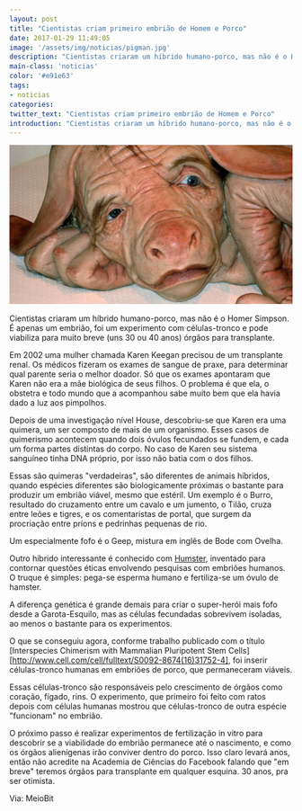 ```yaml
---
layout: post
title: "Cientistas criam primeiro embrião de Homem e Porco"
date: 2017-01-29 11:49:05
image: '/assets/img/noticias/pigman.jpg'
description: "Cientistas criaram um híbrido humano-porco, mas não é o Homer Simpson. É apenas um embrião, foi um experimento com células-tronco e pode viabiliza para muito breve (uns 30 ou 40 anos) órgãos para transplante."
main-class: 'noticias'
color: '#e91e63'
tags:
- noticias
categories:
twitter_text: "Cientistas criam primeiro embrião de Homem e Porco"
introduction: "Cientistas criaram um híbrido humano-porco, mas não é o Homer Simpson. É apenas um embrião, foi um experimento com células-tronco e pode viabiliza para muito breve (uns 30 ou 40 anos) órgãos para transplante."
---
```


![Pig Man](/assets/img/noticias/pigman-full.jpg)

Cientistas criaram um híbrido humano-porco, mas não é o Homer Simpson. É apenas um embrião, foi um experimento com células-tronco e pode viabiliza para muito breve (uns 30 ou 40 anos) órgãos para transplante. 

Em 2002 uma mulher chamada Karen Keegan precisou de um transplante renal. Os médicos fizeram os exames de sangue de praxe, para determinar qual parente seria o melhor doador. Só que os exames apontaram que Karen não era a mãe biológica de seus filhos. O problema é que ela, o obstetra e todo mundo que a acompanhou sabe muito bem que ela havia dado a luz aos pimpolhos.

Depois de uma investigação nível House, descobriu-se que Karen era uma quimera, um ser composto de mais de um organismo. Esses casos de quimerismo acontecem quando dois óvulos fecundados se fundem, e cada um forma partes distintas do corpo. No caso de Karen seu sistema sanguíneo tinha DNA próprio, por isso não batia com o dos filhos.

Essas são quimeras "verdadeiras", são diferentes de animais híbridos, quando espécies diferentes são biologicamente próximas o bastante para produzir um embrião viável, mesmo que estéril. Um exemplo é o Burro, resultado do cruzamento entre um cavalo e um jumento, o Tilão, cruza entre leões e tigres, e os comentaristas de portal, que surgem da procriação entre príons e pedrinhas pequenas de rio.

Um especialmente fofo é o Geep, mistura em inglês de Bode com Ovelha.

Outro híbrido interessante é conhecido com [Humster](http://onlinelibrary.wiley.com/doi/10.1002/mrd.1120230307/abstract), inventado para contornar questões éticas envolvendo pesquisas com embriões humanos. O truque é simples: pega-se esperma humano e fertiliza-se um óvulo de hamster.

A diferença genética é grande demais para criar o super-herói mais fofo desde a Garota-Esquilo, mas as células fecundadas sobrevivem isoladas, ao menos o bastante para os experimentos.

O que se conseguiu agora, conforme trabalho publicado com o título [Interspecies Chimerism with Mammalian Pluripotent Stem Cells][http://www.cell.com/cell/fulltext/S0092-8674(16)31752-4], foi inserir células-tronco humanas em embriões de porco, que permaneceram viáveis.

Essas células-tronco são responsáveis pelo crescimento de órgãos como coração, fígado, rins. O experimento, que primeiro foi feito com ratos depois com células humanas mostrou que células-tronco de outra espécie "funcionam" no embrião.

O próximo passo é realizar experimentos de fertilização in vitro para descobrir se a viabilidade do embrião permanece até o nascimento, e como os órgãos alienígenas irão conviver dentro do porco. Isso claro levará anos, então não acredite na Academia de Ciências do Facebook falando que "em breve" teremos órgãos para transplante em qualquer esquina. 30 anos, pra ser otimista.

Via: MeioBit
